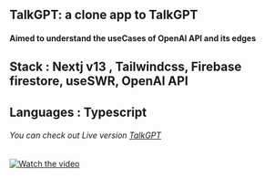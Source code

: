   ## TalkGPT: a clone app to TalkGPT
#### Aimed to understand the useCases of OpenAI API and its edges
## Stack : Nextj v13 , Tailwindcss, Firebase firestore, useSWR, OpenAI API
## Languages : Typescript
###### You can check out Live version [TalkGPT](https://talkgptee.vercel.app)
[![Watch the video](https://i.imgur.com/vKb2F1B.png)](https://github.com/sideeq12/talkGPT/blob/main/talk.mp4)
